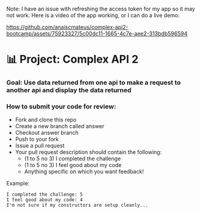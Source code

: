 Note: I have an issue with refreshing the access token for my app so it may not work. Here is a video of the app working, or I can do a live demo:

https://github.com/anaiscmateus/complex-api2-bootcamp/assets/75923327/5c00dc11-1665-4c7e-aee2-313bdb596594

# 📊 Project: Complex API 2

### Goal: Use data returned from one api to make a request to another api and display the data returned

### How to submit your code for review:

- Fork and clone this repo
- Create a new branch called answer
- Checkout answer branch
- Push to your fork
- Issue a pull request
- Your pull request description should contain the following:
  - (1 to 5 no 3) I completed the challenge
  - (1 to 5 no 3) I feel good about my code
  - Anything specific on which you want feedback!

Example:
```
I completed the challenge: 5
I feel good about my code: 4
I'm not sure if my constructors are setup cleanly...
```

